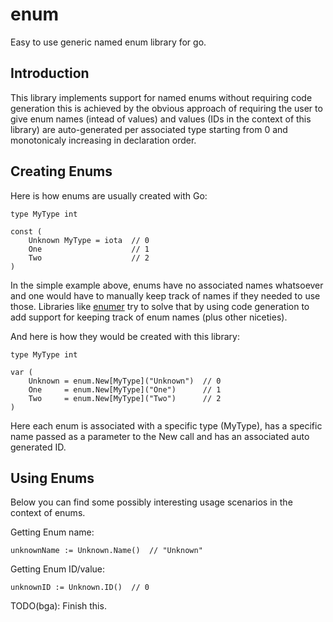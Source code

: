 # enum
Easy to use generic named enum library for go.

## Introduction

This library implements support for named enums without requiring code generation this is achieved by the obvious approach of requiring the user to give enum names (intead of values) and values (IDs in the context of this library) are auto-generated per associated type starting from 0 and monotonicaly increasing in declaration order.

## Creating Enums

Here is how enums are usually created with Go:

```
type MyType int

const (
    Unknown MyType = iota  // 0
    One                    // 1
    Two                    // 2
)
```

In the simple example above, enums have no associated names whatsoever and one would have to manually keep track of names if they needed to use those. Libraries like [enumer](https://github.com/alvaroloes/enumer) try to solve that by using code generation to add support for keeping track of enum names (plus other niceties).

And here is how they would be created with this library:

```
type MyType int

var (
    Unknown = enum.New[MyType]("Unknown")  // 0
    One     = enum.New[MyType]("One")      // 1
    Two     = enum.New[MyType]("Two")      // 2
)
```

Here each enum is associated with a specific type (MyType), has a specific name passed as a parameter to the New call and has an associated auto generated ID.

## Using Enums

Below you can find some possibly interesting usage scenarios in the context of enums.

Getting Enum name:
```
unknownName := Unknown.Name()  // "Unknown"
```

Getting Enum ID/value:
```
unknownID := Unknown.ID()  // 0
```

TODO(bga): Finish this.
